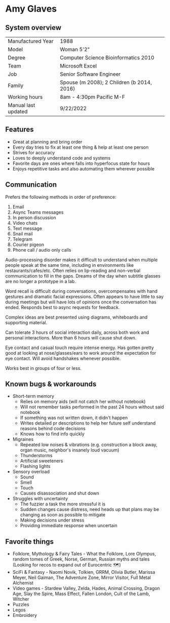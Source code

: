 # Amy Glaves

## System overview
<table>
  <tr><td>Manufactured Year</td><td>1988</td></tr>
  <tr><td>Model</td><td>Woman 5'2"</td></tr>
  <tr><td>Degree</td><td>Computer Science Bioinformatics 2010</td></tr>
  <tr><td>Team</td><td>Microsoft Excel</td></tr>
  <tr><td>Job</td><td>Senior Software Engineer</td></tr>
  <tr><td>Family</td><td>Spouse (m 2008); 2 Children (b 2014, 2016)</td></tr>
  <tr><td>Working hours</td><td>8am - 4:30pm Pacific M-F</td></tr>
  <tr><td>Manual last updated</td><td>9/22/2022</td></tr>
</table>

## Features
- Great at planning and bring order
- Every day tries to fix at least one thing & help at least one person
- Strives for accuracy
- Loves to deeply understand code and systems
- Favorite days are ones where falls into hyperfocus state for hours
- Enjoys repetitive tasks and also automating them wherever possible

## Communication
Prefers the following methods in order of preference:
1. Email
2. Async Teams messages
3. In person discussion
4. Video chats
5. Text message
6. Snail mail
8. Telegram
9. Courier pigeon
10. Phone call / audio only calls

Audio-processing disorder makes it difficult to understand when multiple people speak at the same time, including in environments like restaurants/cafes/etc. Often relies on lip-reading and non-verbal communication to fill in the gaps.  Dreams of the day when subtitle glasses are no longer a prototype in a lab.

Word recall is difficult during conversations, overcompensates with hand gestures and dramatic facial expressions. Often appears to have little to say during meetings but will have lots of opinions once the conversation has ended. Responds best to async requests for feedback.

Complex ideas are best presented using diagrams, whiteboards and supporting material.

Can tolerate 3 hours of social interaction daily, across both work and personal interactions. More than 6 hours will cause shut down.

Eye contact and casual touch require intense energy. Has gotten pretty good at looking at nose/glasses/ears to work around the expectation for eye contact. Will avoid handshakes whenever possible.

Works best in groups of four or less.

## Known bugs & workarounds
- Short-term memory
  - Relies on memory aids (will not catch her without notebook)
  - Will not remember tasks performed in the past 24 hours without said notebook
  - If something was not written down, it didn't happen
  - Writes detailed pr descriptions to help her future self understand reasons behind code decisions
  - Knows how to find info quickly
- Migraines
  - Repeated low noises & vibrations (e.g. construction a block away, organ music, neighbor's insanely loud vacuum)
  - Thunderstorms
  - Artificial sweeteners
  - Flashing lights
- Sensory overload
  - Sound
  - Smell
  - Touch
  - Causes disassociation and shut down
- Struggles with uncertainty
  - The fuzzier a task the more stressful it is
  - Sudden changes cause distress, need heads up that plans may be changing as soon as possible to mitigate
  - Making decisions under stress
  - Providing immediate response when uncertain

## Favorite things
- Folklore, Mythology & Fairy Tales - What the Folklore, Lore Olympus, random tomes of Greek, Norse, German, Russian myths and tales (Looking for recos to expand out of Eurocentric 🗺️)
- SciFi & Fantasy - Naomi Novik, Tolkien, GRRM, Olivia Butler, Marissa Meyer, Neil Gaiman, The Adventure Zone, Mirror Visitor, Full Metal Alchemist
- Video games - Stardew Valley, Zelda, Hades, Animal Crossing, Dragon Age, Slay the Spire, Mass Effect, Fallen London, Cult of the Lamb, Witcher
- Puzzles
- Legos
- Embroidery
